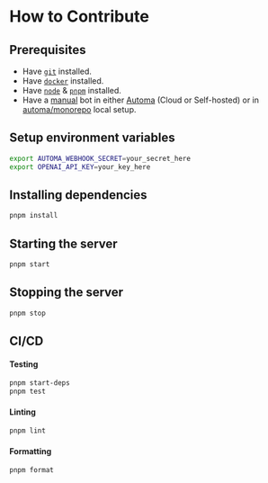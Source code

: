# How to Contribute

## Prerequisites

- Have [`git`](https://git-scm.com/) installed.
- Have [`docker`](https://docker.com/) installed.
- Have [`node`](https://nodejs.org/) & [`pnpm`](https://pnpm.io/) installed.
- Have a [manual](https://docs.automa.app/bots/types#manual) bot in either [Automa](https://automa.app) (Cloud or Self-hosted) or in [automa/monorepo](https://github.com/automa/monorepo) local setup.

## Setup environment variables

```sh
export AUTOMA_WEBHOOK_SECRET=your_secret_here
export OPENAI_API_KEY=your_key_here
```

## Installing dependencies

```sh
pnpm install
```

## Starting the server

```sh
pnpm start
```

## Stopping the server

```sh
pnpm stop
```

## CI/CD

#### Testing

```sh
pnpm start-deps
pnpm test
```

#### Linting

```sh
pnpm lint
```

#### Formatting

```sh
pnpm format
```
